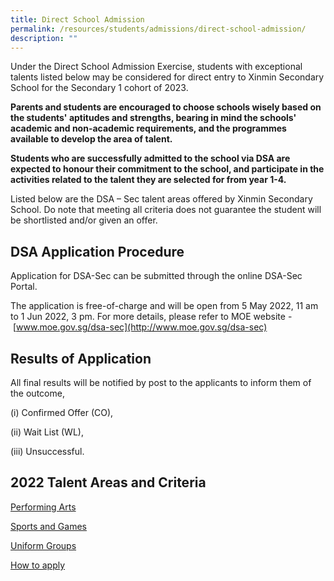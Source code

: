 ```yaml
---
title: Direct School Admission
permalink: /resources/students/admissions/direct-school-admission/
description: ""
---
```

Under the Direct School Admission Exercise, students with exceptional talents listed below may be considered for direct entry to Xinmin Secondary School for the Secondary 1 cohort of 2023.

  

**Parents and students are encouraged to choose schools wisely based on the students' aptitudes and strengths, bearing in mind the schools' academic and non-academic requirements, and the programmes available to develop the area of talent.**

  

**Students who are successfully admitted to the school via DSA are expected to honour their commitment to the school, and participate in the activities related to the talent they are selected for from year 1-4.**

  

Listed below are the DSA – Sec talent areas offered by Xinmin Secondary School. Do note that meeting all criteria does not guarantee the student will be shortlisted and/or given an offer.

DSA Application Procedure
-------------------------

Application for DSA-Sec can be submitted through the online DSA-Sec Portal.

  

The application is free-of-charge and will be open from 5 May 2022, 11 am to 1 Jun 2022, 3 pm. For more details, please refer to MOE website - [www.moe.gov.sg/dsa-sec](http://www.moe.gov.sg/dsa-sec)

Results of Application
----------------------

All final results will be notified by post to the applicants to inform them of the outcome,

(i) Confirmed Offer (CO),

(ii) Wait List (WL),

(iii) Unsuccessful.

2022 Talent Areas and Criteria
------------------------------

[Performing Arts](/files/Direct%20School%20Admissions/Performing%20Arts%202022.pdf)

[Sports and Games](/files/Direct%20School%20Admissions/Sports%20and%20Games%202022.pdf)

[Uniform Groups](/files/Direct%20School%20Admissions/Uniform%20Groups%202022.pdf)

  

[How to apply](/resources/students/admissions/direct-school-admission)